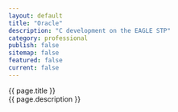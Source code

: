 ```yaml
---
layout: default
title: "Oracle"
description: "C development on the EAGLE STP"  
category: professional
publish: false
sitemap: false
featured: false
current: false
---
```


{{ page.title }}  
{{ page.description }}  

